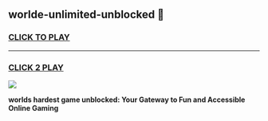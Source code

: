 
## worlde-unlimited-unblocked 👋
<h3>
<a href="https://premium.freeplayer.one?title=worlde-unlimited-unblocked&ref=14F">CLICK TO PLAY</a></h3>
<hr>

<h3>
<a href="https://premium.freeplayer.one?title=worlde-unlimited-unblocked&ref=14F">CLICK 2 PLAY</a>
  
</h3>

<a href="https://premium.freeplayer.one?title=worlde-unlimited-unblocked&ref=12F/"><img src="https://clearcache.store/games.png"></a>


**worlds hardest game unblocked: Your Gateway to Fun and Accessible Online Gaming**
